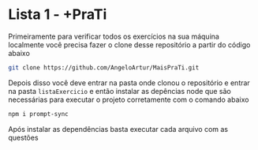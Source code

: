# Lista 1 - +PraTi

<p>
  Primeiramente para verificar todos os exercícios na sua máquina localmente você precisa fazer o clone desse repositório a partir do código abaixo

  ```bash
  git clone https://github.com/AngeloArtur/MaisPraTi.git
  ```

  Depois disso você deve entrar na pasta onde clonou o repositório e entrar na pasta `listaExercicio` e então instalar as depências node que são necessárias para executar o projeto corretamente com o comando abaixo

  ```bash
  npm i prompt-sync
  ```

  Após instalar as dependências basta executar cada arquivo com as questões
</p>